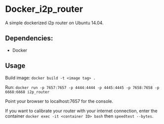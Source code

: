 # Docker_i2p_router

A simple dockerized i2p router on Ubuntu 14.04.

## Dependencies:

* Docker

## Usage

Build image: `docker build -t <image tag> .`

Run: `docker run -p 7657:7657 -p 4444:4444 -p 4445:4445 -p 7658:7658 -p 6668:6668 i2p_router`

Point your browser to localhost:7657 for the console.

If you want to calibrate your router with your internet connection, enter the container `docker exec -it <container ID> bash` then `speedtest --bytes`. 
